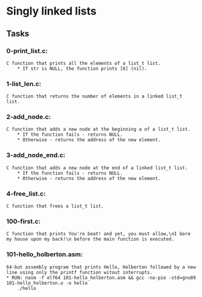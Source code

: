 # __Singly linked lists__

## Tasks

### 0-print_list.c:
	C function that prints all the elements of a list_t list.
        * If str is NULL, the function prints [0] (nil).

### 1-list_len.c:
	C function that returns the number of elements in a linked list_t list.

### 2-add_node.c:
	C function that adds a new node at the beginning a of a list_t list.
        * If the function fails - returns NULL.
        * Otherwise - returns the address of the new element.

### 3-add_node_end.c:
	C function that adds a new node at the end of a linked list_t list.
        * If the function fails - returns NULL.
        * Otherwise - returns the address of the new element.

### 4-free_list.c:
	C function that frees a list_t list.

### 100-first.c:
	C function that prints You're beat! and yet, you must allow,\nI bore my house upon my back!\n before the main function is executed.

### 101-hello_holberton.asm:
	64-but assembly program that prints Hello, Holberton followed by a new line using only the printf function witout interrupts.
	* RUN: nasm -f elf64 101-hello_holberton.asm && gcc -no-pie -std=gnu89 101-hello_holberton.o -o hello
		./hello



